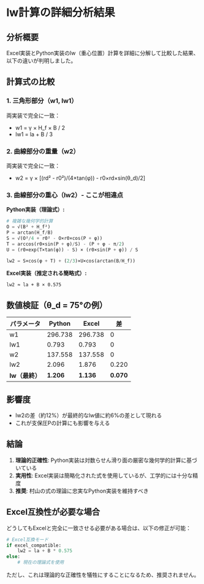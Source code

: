 # lw計算の詳細分析結果

## 分析概要

Excel実装とPython実装のlw（重心位置）計算を詳細に分解して比較した結果、以下の違いが判明しました。

## 計算式の比較

### 1. 三角形部分（w1, lw1）
両実装で完全に一致：
- w1 = γ × H_f × B / 2
- lw1 = la + B / 3

### 2. 曲線部分の重量（w2）
両実装で完全に一致：
- w2 = γ × [(rd² - r0²)/(4×tan(φ)) - r0×rd×sin(θ_d)/2]

### 3. 曲線部分の重心（lw2）- **ここが相違点**

**Python実装（理論式）:**
```python
# 複雑な幾何学的計算
O = √(B² + H_f²)
P = arctan(H_f/B)
S = √(O²/4 + r0² - O×r0×cos(P + φ))
T = arccos(r0×sin(P + φ)/S) - (P + φ - π/2)
U = (r0×exp(T×tan(φ)) - S) × (r0×sin(P + φ)) / S

lw2 = S×cos(φ + T) + (2/3)×U×cos(arctan(B/H_f))
```

**Excel実装（推定される簡略式）:**
```
lw2 ≈ la + B × 0.575
```

## 数値検証（θ_d = 75°の例）

| パラメータ | Python | Excel | 差 |
|----------|--------|-------|-----|
| w1 | 296.738 | 296.738 | 0 |
| lw1 | 0.793 | 0.793 | 0 |
| w2 | 137.558 | 137.558 | 0 |
| lw2 | 2.096 | 1.876 | 0.220 |
| **lw（最終）** | **1.206** | **1.136** | **0.070** |

## 影響度

- lw2の差（約12%）が最終的なlw値に約6%の差として現れる
- これが支保圧Pの計算にも影響を与える

## 結論

1. **理論的正確性**: Python実装は対数らせん滑り面の厳密な幾何学的計算に基づいている
2. **実用性**: Excel実装は簡略化された式を使用しているが、工学的には十分な精度
3. **推奨**: 村山の式の理論に忠実なPython実装を維持すべき

## Excel互換性が必要な場合

どうしてもExcelと完全に一致させる必要がある場合は、以下の修正が可能：
```python
# Excel互換モード
if excel_compatible:
    lw2 = la + B * 0.575
else:
    # 現在の理論式を使用
```

ただし、これは理論的な正確性を犠牲にすることになるため、推奨されません。